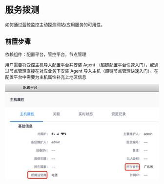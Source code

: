 # 服务拨测

如何通过蓝鲸监控主动探测网站/应用服务的可用性。

## 前置步骤

依赖组件：配置平台，管控平台，节点管理

 用户需要将受控主机导入配置平台并安装 Agent （超链配置平台快速入门），或通过节点管理直接在对应业务下安装 Agent 导入主机（超链节点管理快速入门）。在配置平台中需要为主机属性补充上地区信息

![](../../media/15369058113400.jpg)
